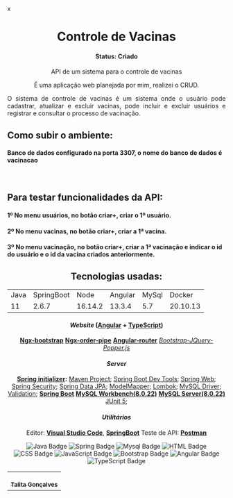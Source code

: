 x
<h1 align="center">Controle de Vacinas</h1>

<h4 align="center">Status: Criado</h4>

<p align="center">API de um sistema para o controle de vacinas</p>

<div align="center">
É uma aplicação web planejada por mim, realizei o CRUD.

<p align="justify">O sistema de controle de vacinas é um sistema onde o usuário pode cadastrar, atualizar e excluir vacinas, pode incluir e excluir usuários e registrar e consultar o processo de vacinação.</p>
</div>

<h2>Como subir o ambiente:</h2>
<h4>Banco de dados configurado na porta 3307, o nome do banco de dados é vacinacao</h4>
<br>
<h2>Para testar funcionalidades da API:</h2>
<h4>1º No menu usuários, no botão criar+, criar o 1º usuário.</h4>
<h4>2º No menu vacinas, no botão criar+, criar a 1ª vacina.</h4>
<h4>3º No menu vacinação, no botão criar+, criar a 1ª vacinação e indicar o id do usuário e o id da vacina criados anteriormente.</h4>

<div align="center">

## Tecnologias usadas:


<table>
  <tr>
    <td>Java</td>
    <td>SpringBoot</td>
    <td>Node</td>
    <td>Angular</td>
    <td>MySql</td>
    <td>Docker</td>
  </tr>
  <tr>
    <td>11</td>
    <td>2.6.7</td>
    <td>16.14.2</td>
    <td>13.3.4</td>
    <td>5.7</td>
    <td>20.10.13</td>
  </tr>
</table>

#### *Website*  ([Angular](https://angular.io/)  +  [TypeScript](https://www.typescriptlang.org/))

   **[Ngx-bootstrap](https://valor-software.com/ngx-bootstrap/#/)**
   **[Ngx-order-pipe](https://www.npmjs.com/package/ngx-order-pipe)**
   **[Angular-router](https://angular.io/api/router)**
   *[Bootstrap-JQuery-Popper.js]()*


#### *Server*  

 **[Spring initializer](https://start.spring.io/):**
  [Maven Project](https://www.baeldung.com/spring-with-maven);
  [Spring Boot Dev Tools](https://docs.spring.io/spring-boot/docs/1.5.16.RELEASE/reference/html/using-boot-devtools.html);
  [Spring Web](https://spring.io/guides/gs/spring-boot/);
  [Spring Security](https://spring.io/projects/spring-security#overview);
  [Spring Data JPA](https://docs.spring.io/spring-data/jpa/docs/current/reference/html/#reference);
  [ModelMapper](http://modelmapper.org/);
  [Lombok](https://projectlombok.org/download);
  [MySQL Driver](https://www.baeldung.com/java-connect-mysql);
  [Validation](https://www.baeldung.com/spring-boot-bean-validation);
   **[Spring Boot](https://spring.io/projects/spring-boot)**
   **[MySQL Workbench(8.0.22)](https://dev.mysql.com/downloads/workbench/)**
   **[MySQL Server(8.0.22)](https://dev.mysql.com/downloads/mysql/)**
  [JUnit 5](https://junit.org/junit5/);




#### *Utilitários*

   Editor:  **[Visual Studio Code](https://code.visualstudio.com/)**, **[SpringBoot](https://docs.spring.io/spring-boot/docs/1.5.16.RELEASE/reference/html/using-boot-devtools.html)**
   Teste de API:  **[Postman](https://www.postman.com/)**

 
![Java Badge](https://img.shields.io/badge/Java-%23ED8B00.svg?&style=plastic&logo=java&logoColor=white?logoWidth=40)
![Spring Badge](https://img.shields.io/badge/Spring%20-%236DB33F.svg?&style=plastic&logo=spring&logoColor=white)
![Mysql Badge](https://img.shields.io/badge/Mysql-%2300f.svg?&style=plastic&logo=mysql&logoColor=white)
![HTML Badge](https://img.shields.io/badge/HTML5%20-%23E34F26.svg?&style=plastic&logo=html5&logoColor=white) 
![CSS Badge](https://img.shields.io/badge/CSS3%20-%231572B6.svg?&style=plastic&logo=css3&logoColor=white)
![JavaScript Badge](https://img.shields.io/badge/JavaScript-yellow.svg?&style=plastic&logo=javascript&logoColor=white)
![Bootstrap Badge](https://img.shields.io/badge/Bootstrap%20-%23563D7C.svg?&style=plastic&logo=bootstrap&logoColor=white)
![Angular Badge](https://img.shields.io/badge/Angular%20-%23DD0031.svg?&style=plastic&logo=angular&logoColor=white?color=blue)
![TypeScript Badge](https://img.shields.io/badge/TypeScript%20-%23007ACC.svg?&style=plastic&logo=typescript&logoColor=white)
 
<table>
  <tr>
    <td align="center"><a href="https://github.com/talitagb/talitagb"><br /><sub><b>Talita Gonçalves</b></sub></a><br /></td>
  </tr>
</table>

</div>
